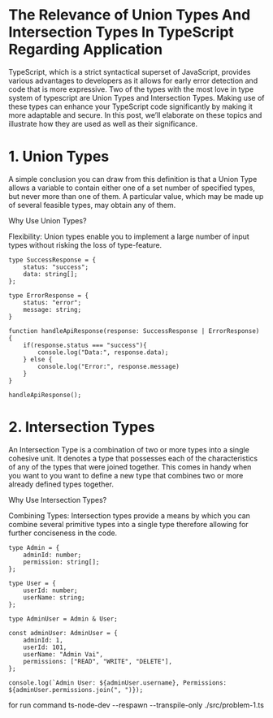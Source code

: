 <!-- The significance of union and intersection types in Typescript. -->

# The Relevance of Union Types And Intersection Types In TypeScript Regarding Application

TypeScript, which is a strict syntactical superset of JavaScript, provides various advantages to developers as it allows for early error detection and code that is more expressive. Two of the types with the most love in type system of typescript are Union Types and Intersection Types. Making use of these types can enhance your TypeScript code significantly by making it more adaptable and secure. In this post, we’ll elaborate on these topics and illustrate how they are used as well as their significance.

# 1.  Union Types

A simple conclusion you can draw from this definition is that a Union Type allows a variable to contain either one of a set number of specified types, but never more than one of them. A particular value, which may be made up of several feasible types, may obtain any of them.

Why Use Union Types?

Flexibility: Union types enable you to implement a large number of input types without risking the loss of type-feature.

<!--Union Example Start-->

```
type SuccessResponse = {
    status: "success";
    data: string[];
};

type ErrorResponse = {
    status: "error";
    message: string;
}

function handleApiResponse(response: SuccessResponse | ErrorResponse) {
    if(response.status === "success"){
        console.log("Data:", response.data);
    } else {
        console.log("Error:", response.message)
    }
}

handleApiResponse();
```

<!--Union Example end -->


# 2. Intersection Types

An Intersection Type is a combination of two or more types into a single cohesive unit. It denotes a type that possesses each of the characteristics of any of the types that were joined together. This comes in handy when you want to you want to define a new type that combines two or more already defined types together.

Why Use Intersection Types?

Combining Types: Intersection types provide a means by which you can combine several primitive types into a single type therefore allowing for further conciseness in the code.

<!-- Intersection Type Example Start -->

```
type Admin = {
    adminId: number;
    permission: string[];
};

type User = {
    userId: number;
    userName: string;
};

type AdminUser = Admin & User;

const adminUser: AdminUser = {
    adminId: 1,
    userId: 101,
    userName: "Admin Vai",
    permissions: ["READ", "WRITE", "DELETE"],
};

console.log(`Admin User: ${adminUser.username}, Permissions: ${adminUser.permissions.join(", ")});
```

for run command
ts-node-dev --respawn --transpile-only ./src/problem-1.ts

<!-- Intersection Type Example End -->
